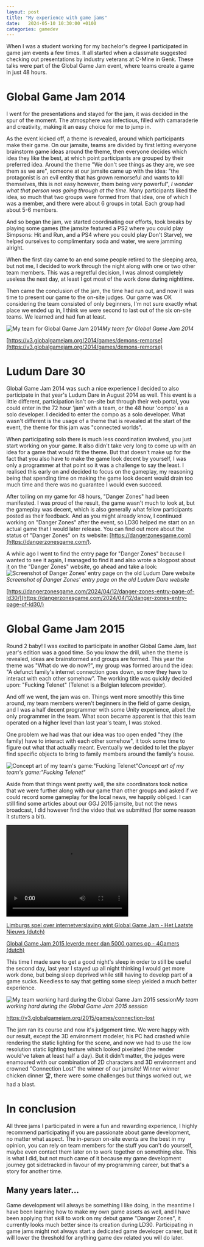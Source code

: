 ```yaml
---
layout: post
title: "My experience with game jams"
date:   2024-05-10 10:30:00 +0100
categories: gamedev
---
```


When I was a student working for my bachelor's degree I participated in
game jam events a few times. It all started when a classmate suggested
checking out presentations by industry veterans at C-Mine in Genk. These
talks were part of the Global Game Jam event, where teams create a game
in just 48 hours.

# Global Game Jam 2014

I went for the presentations and stayed for the jam, it was decided in
the spur of the moment. The atmosphere was infectious, filled with
camaraderie and creativity, making it an easy choice for me to jump in.

As the event kicked off, a theme is revealed, around which participants
make their game. On our jamsite, teams are divided by first letting
everyone brainstorm game ideas around the theme, then everyone decides
which idea they like the best, at which point participants are grouped
by their preferred idea. Around the theme \"We don\'t see things as they
are, we see them as we are\", someone at our jamsite came up with the
idea: "the protagonist is an evil entity that has grown remorseful and
wants to kill themselves, this is not easy however, them being very
powerful", *I wonder what that person was going through at the time*.
Many participants liked the idea, so much that two groups were formed
from that idea, one of which I was a member, and there were about 6
groups in total. Each group had about 5-6 members.

And so began the jam, we started coordinating our efforts, took breaks
by playing some games (the jamsite featured a PS2 where you could play
Simpsons: Hit and Run, and a PS4 where you could play Don't Starve), we
helped ourselves to complimentary soda and water, we were jamming
alright.

When the first day came to an end some people retired to the sleeping
area, but not me, I decided to work through the night along with one or
two other team members. This was a regretful decision, I was almost
completely useless the next day, at least I got most of the work done
during nighttime.

Then came the conclusion of the jam, the time had run out, and now it
was time to present our game to the on-site judges. Our game was OK
considering the team consisted of only beginners, I'm not sure exactly
what place we ended up in, I think we were second to last out of the six
on-site teams. We learned and had fun at least.

![My team for Global Game Jam 2014](/assets/img/my_experience_with_game_jams/image1.jpeg)*My team for Global Game Jam 2014*

[https://v3.globalgamejam.org/2014/games/demons-remorse](https://v3.globalgamejam.org/2014/games/demons-remorse)

# Ludum Dare 30

Global Game Jam 2014 was such a nice experience I decided to also
participate in that year's Ludum Dare in August 2014 as well. This event
is a little different, participation isn't on-site but through their web
portal, you could enter in the 72 hour 'jam' with a team, or the 48 hour
'compo' as a solo developer. I decided to enter the compo as a solo
developer. What wasn't different is the usage of a theme that is
revealed at the start of the event, the theme for this jam was
"connected worlds".

When participating solo there is much less coordination involved, you
just start working on your game. It also didn't take very long to come
up with an idea for a game that would fit the theme. But that doesn't
make up for the fact that you also have to make the game look decent by
yourself, I was only a programmer at that point so it was a challenge to
say the least. I realised this early on and decided to focus on the
gameplay, my reasoning being that spending time on making the game look
decent would drain too much time and there was no guarantee I would even
succeed.

After toiling on my game for 48 hours, "Danger Zones" had been
manifested. I was proud of the result, the game wasn't much to look at,
but the gameplay was decent, which is also generally what fellow
participants posted as their feedback. And as you might already know, I
continued working on "Danger Zones" after the event, so LD30 helped me
start on an actual game that I would later release. You can find out
more about the status of "Danger Zones" on its website:
[https://dangerzonesgame.com](https://dangerzonesgame.com/).

A while ago I went to find the entry page for "Danger Zones" because I
wanted to see it again, I managed to find it and also wrote a blogpost
about it on the "Danger Zones" website, go ahead and take a look:
![Screenshot of Danger Zones' entry page on the old Ludum Dare website](/assets/img/my_experience_with_game_jams/image2.png)*Screenshot of Danger Zones' entry page on the old Ludum Dare website*

[https://dangerzonesgame.com/2024/04/12/danger-zones-entry-page-of-ld30/](https://dangerzonesgame.com/2024/04/12/danger-zones-entry-page-of-ld30/)

# Global Game Jam 2015

Round 2 baby! I was excited to participate in another Global Game Jam,
last year's edition was a good time. So you know the drill, when the
theme is revealed, ideas are brainstormed and groups are formed. This
year the theme was "What do we do now?", my group was formed around the
idea: "A defunct family's internet connection goes down, so now they
have to interact with each other somehow". The working title was quickly
decided upon: "Fucking Telenet" (Telenet is a Belgian telecom provider).

And off we went, the jam was on. Things went more smoothly this time
around, my team members weren't beginners in the field of game design,
and I was a half decent programmer with some Unity experience, albeit
the only programmer in the team. What soon became apparent is that this
team operated on a higher level than last year's team, I was stoked.

One problem we had was that our idea was too open ended "they (the
family) have to interact with each other somehow", it took some time to
figure out what that actually meant. Eventually we decided to let the
player find specific objects to bring to family members around the
family's house.

![Concept art of my team's game:"Fucking Telenet"](/assets/img/my_experience_with_game_jams/image3.png)*Concept art of my team's game:"Fucking Telenet"*

Aside from that things went pretty well,
the site coordinators took notice that we were further along with our
game than other groups and asked if we could record some gameplay for
the local news, we happily obliged. I can still find some articles about
our GGJ 2015 jamsite, but not the news broadcast, I did however find the
video that we submitted (for some reason it stutters a bit).

<video width="320" height="240" controls>
  <source src="/assets/vid/connection_lost_gameplay.webm" type="video/webm">
</video>

[Limburgs spel over internetverslaving wint Global Game Jam - Het Laatste Nieuws (dutch)](https://www.hln.be/genk/limburgs-spel-over-internetverslaving-wint-global-game-jam~ac017e96/)

[Global Game Jam 2015 leverde meer dan 5000 games op - 4Gamers (dutch)](https://www.4gamers.be/nieuws/42615/1/Global-Game-Jam-2015-leverde-meer-dan-5000-games-op)

This time I made sure to get a good night's sleep in order to still be
useful the second day, last year I stayed up all night thinking I would
get more work done, but being sleep deprived while still having to
develop part of a game sucks. Needless to say that getting some sleep
yielded a much better experience.

![My team working hard during the Global Game Jam 2015 session](/assets/img/my_experience_with_game_jams/image4.jpeg)*My team working hard during the Global Game Jam 2015 session*

<https://v3.globalgamejam.org/2015/games/connection-lost>

The jam ran its course and now it's judgement time. We were happy with
our result, except the 3D environment modeler, his PC had crashed while
rendering the static lighting for the scene, and now we had to use the
low resolution static lighting texture which looked pixelated (the
render would've taken at least half a day). But it didn't matter, the
judges were enamoured with our combination of 2D characters and 3D
environment and crowned "Connection Lost" the winner of our jamsite!
Winner winner chicken dinner 🏆, there were some challenges but things
worked out, we had a blast.

# In conclusion

All three jams I participated in were a fun and rewarding experience, I
highly recommend participating if you are passionate about game
development, no matter what aspect. The in-person on-site events are the
best in my opinion, you can rely on team members for the stuff you can't
do yourself, maybe even contact them later on to work together on
something else. This is what I did, but not much came of it because my
game development journey got sidetracked in favour of my programming
career, but that's a story for another time.

## Many years later...

Game development will always be something I like doing, in the meantime
I have been learning how to make my own game assets as well, and I have
been applying that skill to work on my debut game "Danger Zones", it
currently looks much better since its creation during LD30.
Participating in game jams might not always start a dedicated game
developer career, but it will lower the threshold for anything game dev
related you will do later.
